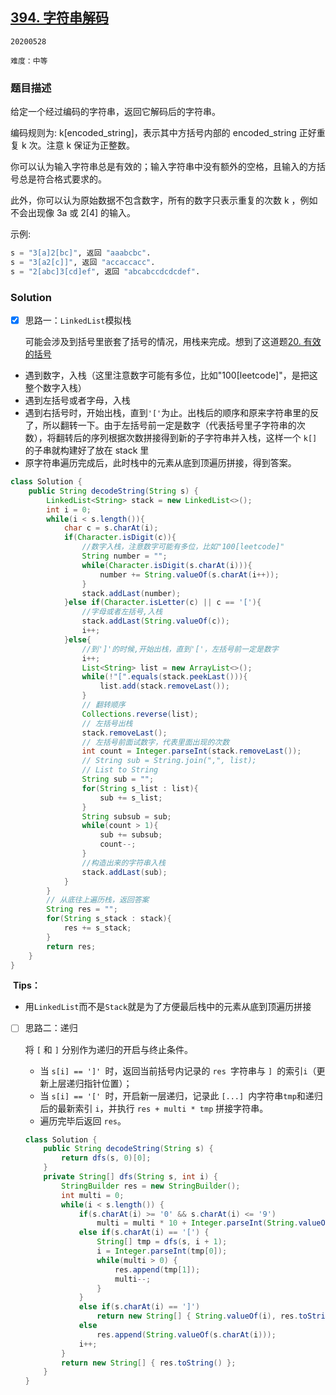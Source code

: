 ## [394. 字符串解码](https://leetcode-cn.com/problems/decode-string/)

`20200528`

`难度：中等`

### 题目描述

给定一个经过编码的字符串，返回它解码后的字符串。

编码规则为: k[encoded_string]，表示其中方括号内部的 encoded_string 正好重复 k 次。注意 k 保证为正整数。

你可以认为输入字符串总是有效的；输入字符串中没有额外的空格，且输入的方括号总是符合格式要求的。

此外，你可以认为原始数据不包含数字，所有的数字只表示重复的次数 k ，例如不会出现像 3a 或 2[4] 的输入。

示例:

```python
s = "3[a]2[bc]", 返回 "aaabcbc".
s = "3[a2[c]]", 返回 "accaccacc".
s = "2[abc]3[cd]ef", 返回 "abcabccdcdcdef".
```

### Solution

- [x] 思路一：`LinkedList`模拟栈

  可能会涉及到括号里嵌套了括号的情况，用栈来完成。想到了这道题[20. 有效的括号](https://leetcode-cn.com/problems/valid-parentheses/)

- 遇到数字，入栈（这里注意数字可能有多位，比如"100[leetcode]"，是把这整个数字入栈）
- 遇到左括号或者字母，入栈
- 遇到右括号时，开始出栈，直到`'['`为止。出栈后的顺序和原来字符串里的反了，所以翻转一下。由于左括号前一定是数字（代表括号里子字符串的次数），将翻转后的序列根据次数拼接得到新的子字符串并入栈，这样一个 `k[]` 的子串就构建好了放在 stack 里
- 原字符串遍历完成后，此时栈中的元素从底到顶遍历拼接，得到答案。

```java
class Solution {
    public String decodeString(String s) {
        LinkedList<String> stack = new LinkedList<>();
        int i = 0;
        while(i < s.length()){
            char c = s.charAt(i);
            if(Character.isDigit(c)){
                //数字入栈，注意数字可能有多位，比如"100[leetcode]"
                String number = "";
                while(Character.isDigit(s.charAt(i))){
                    number += String.valueOf(s.charAt(i++));
                }
                stack.addLast(number);
            }else if(Character.isLetter(c) || c == '['){
                //字母或者左括号,入栈
                stack.addLast(String.valueOf(c));
                i++;
            }else{
                //到']'的时候,开始出栈，直到'['，左括号前一定是数字
                i++;
                List<String> list = new ArrayList<>();
                while(!"[".equals(stack.peekLast())){
                    list.add(stack.removeLast());
                }
                // 翻转顺序
                Collections.reverse(list);
                // 左括号出栈
                stack.removeLast();
                // 左括号前面试数字，代表里面出现的次数
                int count = Integer.parseInt(stack.removeLast());
                // String sub = String.join(",", list);
                // List to String
                String sub = "";
                for(String s_list : list){
                    sub += s_list;
                }
                String subsub = sub;
                while(count > 1){
                    sub += subsub;
                    count--;
                }
                //构造出来的字符串入栈
                stack.addLast(sub);
            }
        }
        // 从底往上遍历栈，返回答案
        String res = "";
        for(String s_stack : stack){
            res += s_stack;
        }
        return res;
    }
}
```

​	**Tips：**

- 用`LinkedList`而不是`Stack`就是为了方便最后栈中的元素从底到顶遍历拼接

- [ ] 思路二：递归

  将 `[` 和 `]` 分别作为递归的开启与终止条件。

  - 当 `s[i] == ']' `时，返回当前括号内记录的 `res `字符串与 `] `的索引` i `（更新上层递归指针位置）；
  - 当 `s[i] == '[' `时，开启新一层递归，记录此 `[...] `内字符串` tmp `和递归后的最新索引 `i`，并执行 `res + multi * tmp` 拼接字符串。
  - 遍历完毕后返回 `res`。

  ```java
  class Solution {
      public String decodeString(String s) {
          return dfs(s, 0)[0];
      }
      private String[] dfs(String s, int i) {
          StringBuilder res = new StringBuilder();
          int multi = 0;
          while(i < s.length()) {
              if(s.charAt(i) >= '0' && s.charAt(i) <= '9') 
                  multi = multi * 10 + Integer.parseInt(String.valueOf(s.charAt(i))); 
              else if(s.charAt(i) == '[') {
                  String[] tmp = dfs(s, i + 1);
                  i = Integer.parseInt(tmp[0]);
                  while(multi > 0) {
                      res.append(tmp[1]);
                      multi--;
                  }
              }
              else if(s.charAt(i) == ']') 
                  return new String[] { String.valueOf(i), res.toString() };
              else 
                  res.append(String.valueOf(s.charAt(i)));
              i++;
          }
          return new String[] { res.toString() };
      } 
  }
  ```

  